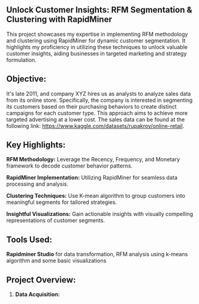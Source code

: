 ## Unlock Customer Insights: RFM Segmentation & Clustering with RapidMiner

This project showcases my expertise in implementing RFM methodology and clustering using RapidMiner for dynamic customer segmentation. It highlights my proficiency in utilizing these techniques to unlock valuable customer insights, aiding businesses in targeted marketing and strategy formulation.

## Objective:

It's late 2011, and company XYZ hires us as analysts to analyze sales data from its online store. Specifically, the company is interested in segmenting its customers based on their purchasing behaviors to create distinct campaigns for each customer type. This approach aims to achieve more targeted advertising at a lower cost. The sales data can be found at the following link: https://www.kaggle.com/datasets/rupakroy/online-retail.

## Key Highlights:

**RFM Methodology:** Leverage the Recency, Frequency, and Monetary framework to decode customer behavior patterns.

**RapidMiner Implementation:** Utilizing RapidMiner for seamless data processing and analysis.

**Clustering Techniques:** Use K-mean algorithm to group customers into meaningful segments for tailored strategies.

**Insightful Visualizations:** Gain actionable insights with visually compelling representations of customer segments.


## Tools Used:

   **Rapidminer Studio** for data transformation, RFM analysis using k-means algorithm and some basic visualizations

## Project Overview:
1. **Data Acquisition:**
   
